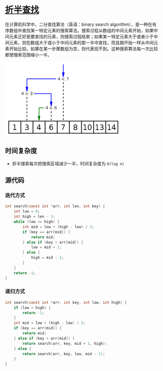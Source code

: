 # [折半查找](https://zh.wikipedia.org/zh-cn/%E4%BA%8C%E5%88%86%E6%90%9C%E5%B0%8B%E6%BC%94%E7%AE%97%E6%B3%95)

在计算机科学中，二分查找算法（英语：binary search algorithm），是一种在有序数组中查找某一特定元素的搜索算法。搜索过程从数组的中间元素开始，如果中间元素正好是要查找的元素，则搜索过程结束；如果某一特定元素大于或者小于中间元素，则在数组大于或小于中间元素的那一半中查找，而且跟开始一样从中间元素开始比较。如果在某一步骤数组为空，则代表找不到。这种搜索算法每一次比较都使搜索范围缩小一半。

<img src="../../images/search/折半查找.png">

## 时间复杂度
* 折半搜索每次把搜索区域减少一半，时间复杂度为 `O(log n)`

## 源代码

### 迭代方式
``` c
int search(const int *arr, int len, int key) {
    int low = 0;
    int high = len - 1;
    while (low <= high) {
        int mid = low + (high - low) / 2;
        if (key == arr[mid]) {
            return mid;
        } else if (key > arr[mid]) {
            low = mid + 1;
        } else {
            high = mid - 1;
        }
    }
    return -1;
}
```

### 递归方式
``` c
int search(const int *arr, int key, int low, int high) {
    if (low > high) {
        return -1;
    }
    int mid = low + (high - low) / 2;
    if (key == arr[mid]) {
        return mid;
    } else if (key > arr[mid]) {
        return search(arr, key, mid + 1, high);
    } else {
        return search(arr, key, low, mid - 1);
    }
}
```
